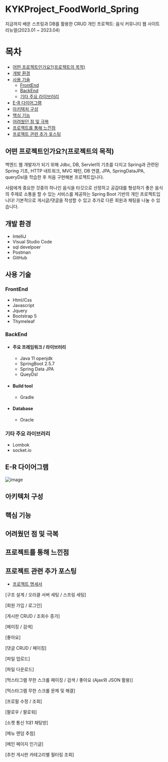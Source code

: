 # KYKProject_FoodWorld_Spring
지금까지 배운 스프링과 DB를 활용한 CRUD 개인 프로젝트: 음식 커뮤니티 웹 사이트 리뉴얼(2023.01 ~ 2023.04)

# 목차
- [어떤 프로젝트인가요?(프로젝트의 목적)](#어떤-프로젝트인가요?(프로젝트의-목적))
- [개발 환경](#개발-환경)
- [사용 기술](#사용-기술)
    * [FrontEnd](#FrontEnd)
    * [BackEnd](#BackEnd)
    * [기타 주요 라이브러리](#기타-주요-라이브러리)
- [E-R 다이어그램](#E-R-다이어그램)
- [아키텍처 구성](#아키텍처-구성)
- [핵심 기능](#핵심-기능)
- [어려웠던 점 및 극복](#어려운-점-및-극복)
- [프로젝트를 통해 느낀점](#프로젝트를-통해-느낀점)
- [프로젝트 관련 추가 포스팅](#프로젝트-관련-추가-포스팅)



## 어떤 프로젝트인가요?(프로젝트의 목적)
백엔드 웹 개발자가 되기 위해 Jdbc, DB, Servlet의 기초를 다지고 
Spring과 관련된 Spring 기초, HTTP 네트워크, MVC 패턴, DB 연결, JPA, SpringDataJPA, queryDsl을 학습한 후 처음 구현해본 프로젝트입니다.

사람에게 중요한 것중의 하나인 음식을 타깃으로 선정하고
공감대를 형성하기 좋은 음식의 주제로 소통을 할 수 있는 서비스를 제공하는 Spring Boot 기반의 개인 프로젝트입니다!
기본적으로 게시글/댓글을 작성할 수 있고 추가로 다른 회원과 채팅을 나눌 수 있습니다.


## 개발 환경
- IntelliJ
- Visual Studio Code
- sql develpoer
- Postman
- GitHub

## 사용 기술
### FrontEnd
- Html/Css
- Javascript
- Jquery
- Bootstrap 5
- Thymeleaf

### BackEnd
- #### 주요 프레임워크 / 라이브러리
    * Java 11 openjdk
    * SpringBoot 2.5.7
    * Spring Data JPA
    * QueyDsl

- #### Build tool
    * Gradle

- #### Database
    * Oracle

### 기타 주요 라이브러리
- Lombok
- socket.io

## E-R 다이어그램
![image]()

## 아키텍처 구성

## 핵심 기능

## 어려웠던 점 및 극복


## 프로젝트를 통해 느낀점


## 프로젝트 관련 추가 포스팅
- [프로젝트 명세서](https://blog.naver.com/kyk7777_/222975254105)

[구조 설계 / 오라클 서버 세팅 / 스프링 세팅]

[회원 가입 / 로그인]

[게시판 CRUD / 조회수 증가]

[페이징 / 검색]

[좋아요]

[댓글 CRUD / 페이징]

[파일 업로드]

[파일 다운로드]

[먹스타그램 무한 스크롤 페이징 / 검색 / 좋아요 (Ajax와 JSON 활용)]

[먹스타그램 무한 스크롤 문제 및 해결]

[프로필 수정 / 조회]

[팔로우 / 팔로워]

[소켓 통신 1대1 채팅방]

[메뉴 랜덤 추첨]

[메인 페이지 인기글]

[추천 게시판 카테고리별 필터링 조회]

